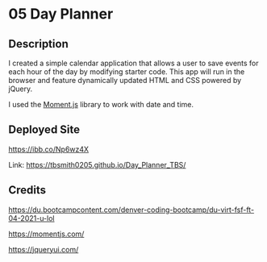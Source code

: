 # 05 Day Planner

## Description

I created a simple calendar application that allows a user to save events for each hour of the day by modifying starter code. This app will run in the browser and feature dynamically updated HTML and CSS powered by jQuery.

I used the [Moment.js](https://momentjs.com/) library to work with date and time. 

## Deployed Site

https://ibb.co/Np6wz4X

Link: https://tbsmith0205.github.io/Day_Planner_TBS/

## Credits
https://du.bootcampcontent.com/denver-coding-bootcamp/du-virt-fsf-ft-04-2021-u-lol

https://momentjs.com/

https://jqueryui.com/
